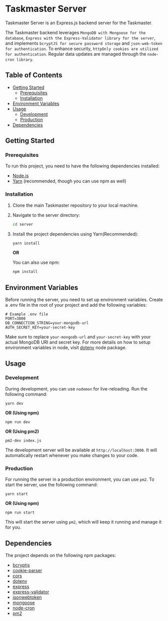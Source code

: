 # Taskmaster Server

Taskmaster Server is an Express.js backend server for the Taskmaster.

The Taskmaster backend leverages `MongoDB with Mongoose for the database`, `Express with the Express-Validator library for the server`, and implements `bcryptJS for secure password storage` and `json-web-token for authentication`. To enhance security, `httpOnly cookies are utilized for authentication`. Regular data updates are managed through the `node-cron library`.

## Table of Contents

- [Getting Started](#getting-started)
  - [Prerequisites](#prerequisites)
  - [Installation](#installation)
- [Environment Variables](#environment-variables)
- [Usage](#usage)
  - [Development](#development)
  - [Production](#production)
- [Dependencies](#dependencies)

## Getting Started

### Prerequisites

To run this project, you need to have the following dependencies installed:

- [Node.js](https://nodejs.org/)
- [Yarn](https://yarnpkg.com/) (recommended, though you can use npm as well)

### Installation

1. Clone the main Taskmaster repository to your local machine.

2. Navigate to the server directory:

    ```bash
    cd server
    ```

3. Install the project dependencies using Yarn(Recommended):

    ```bash
    yarn install
    ```

    **OR**

    You can also use npm:

    ```bash
    npm install
    ```

## Environment Variables
Before running the server, you need to set up environment variables. Create a .env file in the root of your project and add the following variables:

    # Example .env file
    PORT=3000
    DB_CONNECTION_STRING=your-mongodb-url
    AUTH_SECRET_KEY=your-secret-key

Make sure to replace `your-mongodb-url` and `your-secret-key` with your actual MongoDB URI and secret key. For more details on how to setup environment variables in node, visit [dotenv](https://www.npmjs.com/package/dotenv) node package.

## Usage

### Development

During development, you can use `nodemon` for live-reloading. Run the following command:

    yarn dev

**OR (Using npm)**
    
    npm run dev

**OR (Using pm2)**
    
    pm2-dev index.js


The development server will be available at `http://localhost:3000`. It will automatically restart whenever you make changes to your code.

### Production

For running the server in a production environment, you can use `pm2`. To start the server, use the following command:

    yarn start


**OR (Using npm)**

    npm run start


This will start the server using `pm2`, which will keep it running and manage it for you.

## Dependencies

The project depends on the following npm packages:

- [bcryptjs](https://www.npmjs.com/package/bcryptjs)
- [cookie-parser](https://www.npmjs.com/package/cookie-parser)
- [cors](https://www.npmjs.com/package/cors)
- [dotenv](https://www.npmjs.com/package/dotenv)
- [express](https://www.npmjs.com/package/express)
- [express-validator](https://www.npmjs.com/package/express-validator)
- [jsonwebtoken](https://www.npmjs.com/package/jsonwebtoken)
- [mongoose](https://www.npmjs.com/package/mongoose)
- [node-cron](https://www.npmjs.com/package/node-cron)
- [pm2](https://www.npmjs.com/package/pm2)








